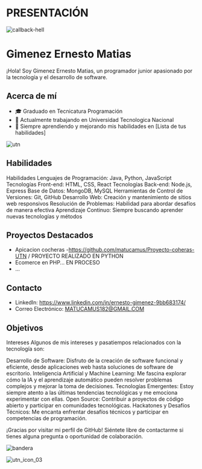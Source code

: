 # PRESENTACIÓN


![callback-hell](https://github.com/matucamus/matucamus/assets/106162059/56722914-20d8-4122-accb-d37e605f1351)


#  Gimenez Ernesto Matias

¡Hola! Soy Gimenez Ernesto Matias, un programador junior apasionado por la tecnología y el desarrollo de software.

## Acerca de mí

- 🎓 Graduado en Tecnicatura Programación
- 💼 Actualmente trabajando en Universidad Tecnologica Nacional
- 🌱 Siempre aprendiendo y mejorando mis habilidades en [Lista de tus habilidades]


![utn](https://github.com/matucamus/matucamus/assets/106162059/93d08907-bf9a-4acb-9786-e1aae6f39e92)        


## Habilidades
Habilidades
Lenguajes de Programación: Java, Python, JavaScript
Tecnologías Front-end: HTML, CSS, React
Tecnologías Back-end: Node.js, Express
Base de Datos: MongoDB, MySQL
Herramientas de Control de Versiones: Git, GitHub
Desarrollo Web: Creación y mantenimiento de sitios web responsivos
Resolución de Problemas: Habilidad para abordar desafíos de manera efectiva
Aprendizaje Continuo: Siempre buscando aprender nuevas tecnologías y métodos


## Proyectos Destacados

- Apicacion  cocheras  -https://github.com/matucamus/Proyecto-coheras-UTN   / PROYECTO REALIZADO EN PYTHON
- Ecomerce en PHP... EN PROCESO
- ...

## Contacto

- LinkedIn: https://www.linkedin.com/in/ernesto-gimenez-9bb683174/
- Correo Electrónico: MATUCAMUS182@GMAIL.COM


## Objetivos

Intereses
Algunos de mis intereses y pasatiempos relacionados con la tecnología son:

Desarrollo de Software: Disfruto de la creación de software funcional y eficiente, desde aplicaciones web hasta soluciones de software de escritorio.
Inteligencia Artificial y Machine Learning: Me fascina explorar cómo la IA y el aprendizaje automático pueden resolver problemas complejos y mejorar la toma de decisiones.
Tecnologías Emergentes: Estoy siempre atento a las últimas tendencias tecnológicas y me emociona experimentar con ellas.
Open Source: Contribuir a proyectos de código abierto y participar en comunidades tecnológicas.
Hackatones y Desafíos Técnicos: Me encanta enfrentar desafíos técnicos y participar en competencias de programación.



¡Gracias por visitar mi perfil de GitHub! Siéntete libre de contactarme si tienes alguna pregunta o oportunidad de colaboración.



![bandera](https://github.com/matucamus/matucamus/assets/106162059/df957af6-503d-4757-a796-3570c1ce8f99)



 ![utn_icon_03](https://github.com/matucamus/matucamus/assets/106162059/b2897a2f-df1c-41d4-a7ed-940b6ded9ff5)
